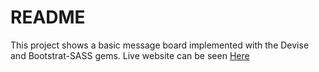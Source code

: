# README

This project shows a basic message board implemented with the Devise and
Bootstrat-SASS gems.
Live website can be seen  <a href="https://privatechatuae.herokuapp.com/" target="_blank">Here</a>
